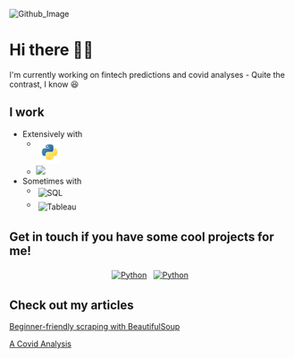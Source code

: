 ![Github_Image](https://user-images.githubusercontent.com/56197190/115883137-be797500-a44d-11eb-93fa-d5d6106cfac7.jpg)

# Hi there 👋🏽

I'm currently working on fintech predictions and covid analyses - Quite the contrast, I know 😆

## I work 
- Extensively with
  - <img src="https://raw.githubusercontent.com/github/explore/80688e429a7d4ef2fca1e82350fe8e3517d3494d/topics/python/python.png" alt="Python" height="40" style="vertical-align:top; margin:4px" />
  -  <img src="https://img.shields.io/badge/Microsoft_Excel-217346?style=for-the-badge&logo=microsoft-excel&logoColor=white" />
- Sometimes with
  - <img src="https://img.icons8.com/color/48/000000/mysql-logo.png" alt="SQL" height="40" style="vertical-align:top; margin:4px" />
  - <img src="https://img.icons8.com/color/48/000000/tableau-software.png" alt="Tableau" height="40" style="vertical-align:top; margin:4px" />

## Get in touch if you have some cool projects for me!
<p align="center">
  <a href="https://linkedin.com/in/deepika-vijay" target="_blank" rel="noopener noreferrer"> <img src="https://cdn.jsdelivr.net/npm/simple-icons@v3/icons/linkedin.svg" alt="Python" height="40" style="vertical-align:top; margin:4px"></a>
  <a href="mailto:deepika.vijay@edu.escp.eu"> <img src="https://cdn.jsdelivr.net/npm/simple-icons@v3/icons/gmail.svg" alt="Python" height="40" style="vertical-align:top; margin:4px"></a>
</p>

## Check out my articles
[Beginner-friendly scraping with BeautifulSoup](https://medium.com/analytics-vidhya/beginner-friendly-scraping-with-beautifulsoup-8e0642cbf3ec?sk=7ef0dce279c4cddcfff4480b16c4c755)

[A Covid Analysis](https://towardsdatascience.com/a-covid-analysis-9c8f7f9ea474?sk=9132133cb8189ad681abbddb630bd7ce)
